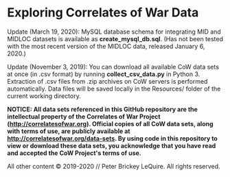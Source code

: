 # Exploring Correlates of War Data

Update (March 19, 2020): MySQL database schema for integrating MID and MIDLOC datasets is available as **create_mysql_db.sql**. (Has not been tested with the most recent version of the MIDLOC data, released January 6, 2020.)

Update (November 3, 2019): You can download all available CoW data sets at once (in .csv format) by running **collect_csv_data.py** in Python 3. Extraction of .csv files from .zip archives on CoW servers is performed automatically. Data files will be saved locally in the Resources/ folder of the current working directory.

**NOTICE: All data sets referenced in this GitHub repository are the intellectual property of the Correlates of War Project (http://correlatesofwar.org). Official copies of all CoW data sets, along with terms of use, are publicly available at http://correlatesofwar.org/data-sets. By using code in this repository to view or download these data sets, you acknowledge that you have read and accepted the CoW Project's terms of use.**

All other content © 2019-2020 // Peter Brickey LeQuire. All rights reserved.
